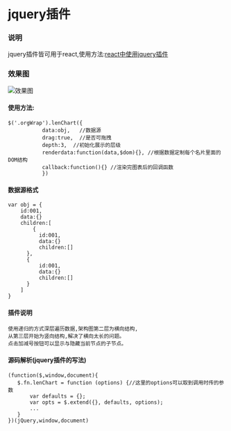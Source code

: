 # jquery插件
<!-- 说明 -->
### 说明
jquery插件皆可用于react,使用方法:[react中使用jquery插件](https://github.com/liubin915249126/react-study/blob/master/jquery-in-react.md)
### 效果图
![效果图](https://github.com/liubin915249126/javascript/blob/master/lencharts/image/index.png)
#### 使用方法:
  ```
  $('.orgWrap').lenChart({
             data:obj,   //数据源
             drag:true,  //是否可拖拽
             depth:3,  //初始化展示的层级
             renderdata:function(data,$dom){}, //根据数据定制每个名片里面的DOM结构
             callback:function(){} //渲染完图表后的回调函数    
             })
  ``` 
#### 数据源格式
  ```
  var obj = {
      id:001,
      data:{}
      children:[
          {
            id:001,
            data:{}
            children:[]
        },
        {
            id:001,
            data:{}
            children:[]
        }
      ]
  }
  ``` 
#### 插件说明
    使用递归的方式深层遍历数据,架构图第二层为横向结构,
    从第三层开始为竖向结构,解决了横向太长的问题。
    点击加减号按钮可以显示与隐藏当前节点的子节点。
#### 源码解析(jquery插件的写法)
    
 ```
 (function($,window,document){
    $.fn.lenChart = function (options) {//这里的options可以取到调用时传的参数
        var defaults = {};
        var opts = $.extend({}, defaults, options);
        ...
    }
 })(jQuery,window,document) 
 ```     
